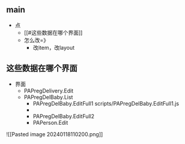 


## main

- 点
	- [[#这些数据在哪个界面]]
	- 怎么改=》
		- 改item，改layout



## 这些数据在哪个界面

- 界面
	- PAPregDelivery.Edit
	- PAPregDelBaby.List
		- PAPregDelBaby.EditFull1  scripts/PAPregDelBaby.EditFull1.js
		- 
		- PAPregDelBaby.EditFull2
		- PAPerson.Edit



![[Pasted image 20240118110200.png]]